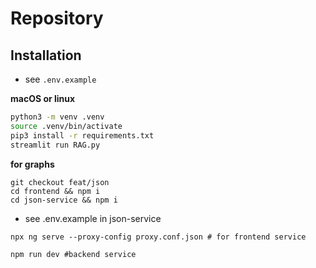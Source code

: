 # Repository

## Installation

- see `.env.example`

**macOS or linux**

```bash
python3 -m venv .venv
source .venv/bin/activate
pip3 install -r requirements.txt
streamlit run RAG.py
```

**for graphs**

```
git checkout feat/json
cd frontend && npm i
cd json-service && npm i
```

- see .env.example in json-service

```
npx ng serve --proxy-config proxy.conf.json # for frontend service

npm run dev #backend service
```
